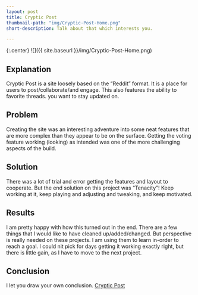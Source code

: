 ```yaml
---
layout: post
title: Cryptic Post
thumbnail-path: "img/Cryptic-Post-Home.png"
short-description: Talk about that which interests you.

---
```


{:.center}
![]({{ site.baseurl }}/img/Cryptic-Post-Home.png)

## Explanation

Cryptic Post is a site loosely based on the “Reddit” format. It is a place for users to post/collaborate/and engage. This also features the ability to favorite threads. you want to stay updated on.

## Problem

Creating the site was an interesting adventure into some neat features that are more complex than they appear to be on the surface. Getting the voting feature working (looking) as intended was one of the more challenging aspects of the build.

## Solution

There was a lot of trial and error getting the features and layout to cooperate. But the end solution on this project was “Tenacity”! Keep working at it, keep playing and adjusting and tweaking, and keep motivated.

## Results

I am pretty happy with how this turned out in the end. There are a few things that I would like to have cleaned up/added/changed. But perspective is really needed on these projects. I am using them to learn in-order to reach a goal. I could nit pick for days getting it working exactly right, but there is little gain, as I have to move to the next project.

## Conclusion

I let you draw your own conclusion.
<a href="https://www.cryptichollows.com/">Cryptic Post</a>
